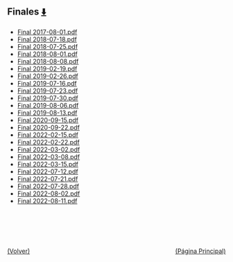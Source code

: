 
<html>
<body>
<h2>Finales <a href="https://downgit.github.io/#/home?url=https://github.com/Apuntes-FIUBA/Apuntes-Electronica/tree/main/86 - Electrónica/8603 - Dispositivos Semiconductores/Examenes/Finales" style="font-size:20px">  ⬇️ </a></h2>
<ul>
    <li><a href="Final 2017-08-01.pdf">Final 2017-08-01.pdf</a></li>
    <li><a href="Final 2018-07-18.pdf">Final 2018-07-18.pdf</a></li>
    <li><a href="Final 2018-07-25.pdf">Final 2018-07-25.pdf</a></li>
    <li><a href="Final 2018-08-01.pdf">Final 2018-08-01.pdf</a></li>
    <li><a href="Final 2018-08-08.pdf">Final 2018-08-08.pdf</a></li>
    <li><a href="Final 2019-02-19.pdf">Final 2019-02-19.pdf</a></li>
    <li><a href="Final 2019-02-26.pdf">Final 2019-02-26.pdf</a></li>
    <li><a href="Final 2019-07-16.pdf">Final 2019-07-16.pdf</a></li>
    <li><a href="Final 2019-07-23.pdf">Final 2019-07-23.pdf</a></li>
    <li><a href="Final 2019-07-30.pdf">Final 2019-07-30.pdf</a></li>
    <li><a href="Final 2019-08-06.pdf">Final 2019-08-06.pdf</a></li>
    <li><a href="Final 2019-08-13.pdf">Final 2019-08-13.pdf</a></li>
    <li><a href="Final 2020-09-15.pdf">Final 2020-09-15.pdf</a></li>
    <li><a href="Final 2020-09-22.pdf">Final 2020-09-22.pdf</a></li>
    <li><a href="Final 2022-02-15.pdf">Final 2022-02-15.pdf</a></li>
    <li><a href="Final 2022-02-22.pdf">Final 2022-02-22.pdf</a></li>
    <li><a href="Final 2022-03-02.pdf">Final 2022-03-02.pdf</a></li>
    <li><a href="Final 2022-03-08.pdf">Final 2022-03-08.pdf</a></li>
    <li><a href="Final 2022-03-15.pdf">Final 2022-03-15.pdf</a></li>
    <li><a href="Final 2022-07-12.pdf">Final 2022-07-12.pdf</a></li>
    <li><a href="Final 2022-07-21.pdf">Final 2022-07-21.pdf</a></li>
    <li><a href="Final 2022-07-28.pdf">Final 2022-07-28.pdf</a></li>
    <li><a href="Final 2022-08-02.pdf">Final 2022-08-02.pdf</a></li>
    <li><a href="Final 2022-08-11.pdf">Final 2022-08-11.pdf</a></li>
</ul>
</body>
</html>


<br><br><br><br><br><a href="../" style="float: left">(Volver)</a> <a href="https://apuntes-fiuba.github.io/Apuntes-Electronica" style="float: right">(Página Principal)</a>
